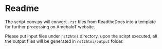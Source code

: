 # Readme

The script conv.py will convert `.rst` files from ReadtheDocs into a template for further processing on AmebaIoT website.

Please put input files under `rst2html` directory, upon the scirpt executed, all the output files will be generated in `rst2html/output` folder.